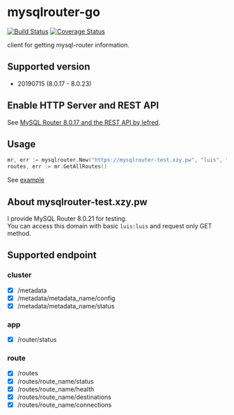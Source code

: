 mysqlrouter-go
==============
[![Build Status](https://cloud.drone.io/api/badges/rluisr/mysqlrouter-go/status.svg)](https://cloud.drone.io/rluisr/mysqlrouter-go)
[![Coverage Status](https://coveralls.io/repos/github/rluisr/mysqlrouter-go/badge.svg?branch=test)](https://coveralls.io/github/rluisr/mysqlrouter-go?branch=test)

client for getting mysql-router information.

Supported version
-----------------
- 20190715 (8.0.17 - 8.0.23)

Enable HTTP Server and REST API
-------------------------------
See [MySQL Router 8.0.17 and the REST API by lefred](https://lefred.be/content/mysqlrouter-8-0-17-and-the-rest-api/).

Usage
-----
```go
mr, err := mysqlrouter.New("https://mysqlrouter-test.xzy.pw", "luis", "luis")
routes, err := mr.GetAllRoutes()
```

See [example](example/main.go)

About mysqlrouter-test.xzy.pw
-----------------------
I provide MySQL Router 8.0.21 for testing.  
You can access this domain with basic `luis:luis` and request only GET method.  

Supported endpoint
-------------------
### cluster
- [x] /metadata
- [x] /metadata/metadata_name/config
- [x] /metadata/metadata_name/status

### app
- [x] /router/status

### route
- [x] /routes
- [x] /routes/route_name/status
- [x] /routes/route_name/health
- [x] /routes/route_name/destinations
- [x] /routes/route_name/connections
